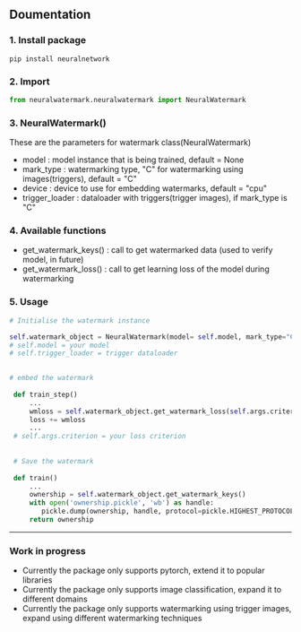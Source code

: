 ## Doumentation

### 1. Install package
```console
pip install neuralnetwork
```
### 2. Import
```python
from neuralwatermark.neuralwatermark import NeuralWatermark
```
### 3. NeuralWatermark()
These are the parameters for watermark class(NeuralWatermark)
- model : model instance that is being trained, default = None 
- mark_type : watermarking type, "C" for watermarking using images(triggers), default = "C" 
- device : device to use for embedding watermarks, default = "cpu"
- trigger_loader : dataloader with triggers(trigger images), if mark_type is "C"

### 4. Available functions
- get_watermark_keys() :  call to get watermarked data (used to verify model, in future) 
- get_watermark_loss() :  call to get learning loss of the model during watermarking

### 5. Usage
```python
# Initialise the watermark instance 

self.watermark_object = NeuralWatermark(model= self.model, mark_type="C", trigger_loader=self.triggerloader)
# self.model = your model
# self.trigger_loader = trigger dataloader
 

# embed the watermark 
 
 def train_step()
     ...
     wmloss = self.watermark_object.get_watermark_loss(self.args.criterion)
     loss += wmloss
     ...
 # self.args.criterion = your loss criterion 
 
 
 # Save the watermark 
 
 def train()
     ...
     ownership = self.watermark_object.get_watermark_keys()
     with open('ownership.pickle', 'wb') as handle:
        pickle.dump(ownership, handle, protocol=pickle.HIGHEST_PROTOCOL)  
     return ownership 
 ```
 ---------------------------------------
### Work in progress
- Currently the package only supports pytorch, extend it to popular libraries
- Currently the package only supports image classification, expand it to different domains 
- Currently the package only supports watermarking using trigger images, expand using different watermarking techniques
